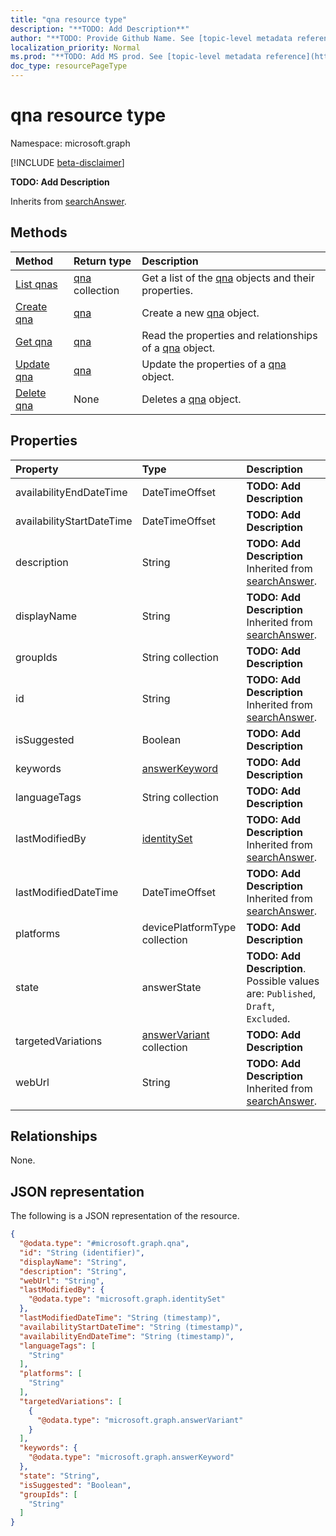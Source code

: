 ```yaml
---
title: "qna resource type"
description: "**TODO: Add Description**"
author: "**TODO: Provide Github Name. See [topic-level metadata reference](https://msgo.azurewebsites.net/add/document/guidelines/metadata.html#topic-level-metadata)**"
localization_priority: Normal
ms.prod: "**TODO: Add MS prod. See [topic-level metadata reference](https://msgo.azurewebsites.net/add/document/guidelines/metadata.html#topic-level-metadata)**"
doc_type: resourcePageType
---
```


# qna resource type

Namespace: microsoft.graph

[!INCLUDE [beta-disclaimer](../../includes/beta-disclaimer.md)]

**TODO: Add Description**


Inherits from [searchAnswer](../resources/searchanswer.md).

## Methods
|Method|Return type|Description|
|:---|:---|:---|
|[List qnas](../api/qna-list.md)|[qna](../resources/qna.md) collection|Get a list of the [qna](../resources/qna.md) objects and their properties.|
|[Create qna](../api/qna-post-qnas.md)|[qna](../resources/qna.md)|Create a new [qna](../resources/qna.md) object.|
|[Get qna](../api/qna-get.md)|[qna](../resources/qna.md)|Read the properties and relationships of a [qna](../resources/qna.md) object.|
|[Update qna](../api/qna-update.md)|[qna](../resources/qna.md)|Update the properties of a [qna](../resources/qna.md) object.|
|[Delete qna](../api/qna-delete.md)|None|Deletes a [qna](../resources/qna.md) object.|

## Properties
|Property|Type|Description|
|:---|:---|:---|
|availabilityEndDateTime|DateTimeOffset|**TODO: Add Description**|
|availabilityStartDateTime|DateTimeOffset|**TODO: Add Description**|
|description|String|**TODO: Add Description** Inherited from [searchAnswer](../resources/searchanswer.md).|
|displayName|String|**TODO: Add Description** Inherited from [searchAnswer](../resources/searchanswer.md).|
|groupIds|String collection|**TODO: Add Description**|
|id|String|**TODO: Add Description** Inherited from [searchAnswer](../resources/searchanswer.md).|
|isSuggested|Boolean|**TODO: Add Description**|
|keywords|[answerKeyword](../resources/answerkeyword.md)|**TODO: Add Description**|
|languageTags|String collection|**TODO: Add Description**|
|lastModifiedBy|[identitySet](../resources/identityset.md)|**TODO: Add Description** Inherited from [searchAnswer](../resources/searchanswer.md).|
|lastModifiedDateTime|DateTimeOffset|**TODO: Add Description** Inherited from [searchAnswer](../resources/searchanswer.md).|
|platforms|devicePlatformType collection|**TODO: Add Description**|
|state|answerState|**TODO: Add Description**. Possible values are: `Published`, `Draft`, `Excluded`.|
|targetedVariations|[answerVariant](../resources/answervariant.md) collection|**TODO: Add Description**|
|webUrl|String|**TODO: Add Description** Inherited from [searchAnswer](../resources/searchanswer.md).|

## Relationships
None.

## JSON representation
The following is a JSON representation of the resource.
<!-- {
  "blockType": "resource",
  "keyProperty": "id",
  "@odata.type": "microsoft.graph.qna",
  "baseType": "microsoft.search.admin.searchAnswer",
  "openType": false
}
-->
``` json
{
  "@odata.type": "#microsoft.graph.qna",
  "id": "String (identifier)",
  "displayName": "String",
  "description": "String",
  "webUrl": "String",
  "lastModifiedBy": {
    "@odata.type": "microsoft.graph.identitySet"
  },
  "lastModifiedDateTime": "String (timestamp)",
  "availabilityStartDateTime": "String (timestamp)",
  "availabilityEndDateTime": "String (timestamp)",
  "languageTags": [
    "String"
  ],
  "platforms": [
    "String"
  ],
  "targetedVariations": [
    {
      "@odata.type": "microsoft.graph.answerVariant"
    }
  ],
  "keywords": {
    "@odata.type": "microsoft.graph.answerKeyword"
  },
  "state": "String",
  "isSuggested": "Boolean",
  "groupIds": [
    "String"
  ]
}
```

